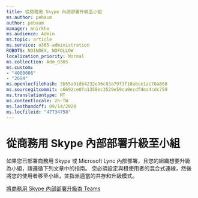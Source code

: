 ```yaml
---
title: 從商務用 Skype 內部部署升級至小組
ms.author: pebaum
author: pebaum
manager: mnirkhe
ms.audience: Admin
ms.topic: article
ms.service: o365-administration
ROBOTS: NOINDEX, NOFOLLOW
localization_priority: Normal
ms.collection: Adm_O365
ms.custom:
- "4000006"
- "2694"
ms.openlocfilehash: 3b55a91db4232e96c83a79f3f10abce1ac78a860
ms.sourcegitcommit: c6692ce0fa1358ec3529e59ca0ecdfdea4cdc759
ms.translationtype: MT
ms.contentlocale: zh-TW
ms.lasthandoff: 09/14/2020
ms.locfileid: "47734758"
---
```

# <a name="upgrade-from-skype-for-business-on-premises-to-teams"></a>從商務用 Skype 內部部署升級至小組

如果您已部署商務用 Skype 或 Microsoft Lync 內部部署，且您的組織想要升級為小組，請遵循下列文章中的指南。 您必須設定與租使用者的混合式連線，然後將您的使用者移至小組，並指派適當的共存和升級模式。 

[將商務用 Skype 內部部署升級為 Teams](https://docs.microsoft.com/MicrosoftTeams/upgrade-to-teams-execute-skypeforbusinesshybridonprem)

